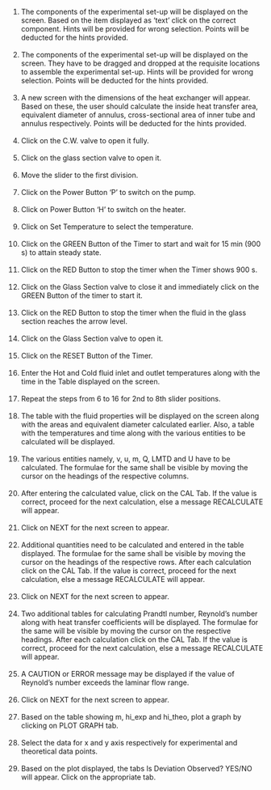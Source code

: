 <ol>
   <li>
      The components of the experimental set-up will be displayed on the screen. Based on the item displayed as ‘text’ click on the correct component. Hints will be provided for wrong selection. Points will be deducted for the hints provided.
   </li>
   <br>
   <li>
      The components of the experimental set-up will be displayed on the screen. They have to be dragged and dropped at the requisite locations to assemble the experimental set-up. Hints will be provided for wrong selection. Points will be deducted for the hints provided.
   </li>
   <br>
   <li>A new screen with the dimensions of the heat exchanger will appear. Based on these, the user should calculate the inside heat transfer area, equivalent diameter of annulus, cross-sectional area of inner tube and annulus respectively. Points will be deducted for the hints provided.</li>
   <br>
   <li>
      Click on the C.W. valve to open it fully.
   </li> 
   <br>
   <li>
      Click on the glass section valve to open it.
   </li> 
   <br>
   <li>
      Move the slider to the first division.
   </li> 
   <br>
   <li>
      Click on the Power Button ‘P’ to switch on the pump.
   </li> 
   <br>
   <li>
      Click on Power Button ‘H’ to switch on the heater.
   </li> 
   <br>
   <li>
      Click on Set Temperature to select the temperature.
   </li> 
   <br>
   <li>
      Click on the GREEN Button of the Timer to start and wait for 15 min (900 s) to attain steady state.
   </li> 
   <br>
   <li>
      Click on the RED Button to stop the timer when the Timer shows 900 s.
   </li> 
   <br>
   <li>
      Click on the Glass Section valve to close it and immediately click on the GREEN Button of the timer to start it.
   </li> 
   <br>
   <li>
      Click on the RED Button to stop the timer when the fluid in the glass section reaches the arrow level.
   </li> 
   <br>
   <li>
      Click on the Glass Section valve to open it.
   </li> 
   <br>
   <li>
      Click on the RESET Button of the Timer.
   </li> 
   <br>
   <li>
      Enter the Hot and Cold fluid inlet and outlet temperatures along with the time in the Table displayed on the screen.
   </li> 
   <br>
   <li>
      Repeat the steps from 6 to 16 for 2nd to 8th slider positions.
   </li> 
   <br>
   <li>
      The table with the fluid properties will be displayed on the screen along with the areas and equivalent diameter calculated earlier. Also, a table with the temperatures and time along with the various entities to be calculated will be displayed.
   </li> 
   <br>
   <li>
      The various entities namely, v, u, m, Q, LMTD and U have to be calculated. The formulae for the same shall be visible by moving the cursor on the headings of the respective columns.
   </li> 
   <br>
   <li>
      After entering the calculated value, click on the CAL Tab. If the value is correct, proceed for the next calculation, else a message RECALCULATE will appear.
   </li> 
   <br>
   <li>
      Click on NEXT for the next screen to appear.
   </li> 
   <br>
   <li>
      Additional quantities need to be calculated and entered in the table displayed. The formulae for the same shall be visible by moving the cursor on the headings of the respective rows. After each calculation click on the CAL Tab. If the value is correct, proceed for the next calculation, else a message RECALCULATE will appear.
   </li> 
   <br>
   <li>
      Click on NEXT for the next screen to appear.
   </li> 
   <br>
   <li>
      Two additional tables for calculating Prandtl number, Reynold’s number along with heat transfer coefficients will be displayed. The formulae for the same will be visible by moving the cursor on the respective headings. After each calculation click on the CAL Tab. If the value is correct, proceed for the next calculation, else a message RECALCULATE will appear.
   </li>
   <br>
   <li>
      A CAUTION or ERROR message may be displayed if the value of Reynold’s number exceeds the laminar flow range.
   </li>
   <br>
   <li>
      Click on NEXT for the next screen to appear.
   </li>
   <br>
   <li>
      Based on the table showing m, hi_exp and hi_theo, plot a graph by clicking on PLOT GRAPH tab.
   </li>
   <br>
   <li>
      Select the data for x and y axis respectively for experimental and theoretical data points.
   </li>
   <br>
   <li>
      Based on the plot displayed, the tabs Is Deviation Observed? YES/NO will appear. Click on the appropriate tab.
   </li>
</ol>